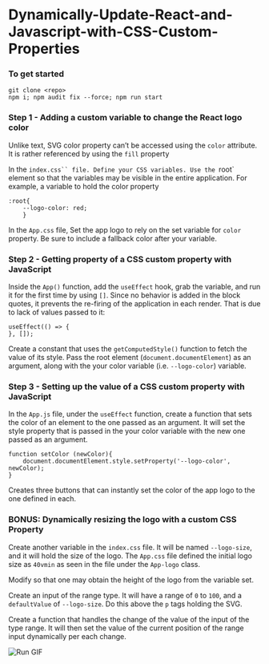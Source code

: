 # Dynamically-Update-React-and-Javascript-with-CSS-Custom-Properties
### To get started
```
git clone <repo>
npm i; npm audit fix --force; npm run start
```
### Step 1 - Adding a custom variable to change the React logo color
Unlike text, SVG color property can’t be accessed using the `color` attribute. It is rather referenced by using the `fill` property


In the `index.css`` file. Define your CSS variables. Use the `root` element so that the variables may be visible in the entire application. For example, a variable to hold the color property
```
:root{
    --logo-color: red;
    }
```

In the `App.css` file, Set the app logo to rely on the set variable for `color` property. Be sure to include a fallback color after your variable.

### Step 2 - Getting property of a CSS custom property with JavaScript
Inside the `App()` function, add the `useEffect` hook, grab the variable, and run it for the first time by using `[]`. Since no behavior is added in the block quotes, it prevents the re-firing of the application in each render. That is due to lack of values passed to it:

```
useEffect(() => {
}, []);
```

Create a constant that uses the `getComputedStyle()` function to fetch the value of its style.
Pass the root element (`document.documentElement`) as an argument, along with the your color variable (i.e. `--logo-color`) variable.

### Step 3 - Setting up the value of a CSS custom property with JavaScript

In the `App.js` file, under the `useEffect` function, create a function that sets the color of an element to the one passed as an argument. It will set the style property that is passed in the your color variable with the new one passed as an argument.

```
function setColor (newColor){
    document.documentElement.style.setProperty('--logo-color', newColor);
}
```
Creates three buttons that can instantly set the color of the app logo to the one defined in each.

### BONUS: Dynamically resizing the logo with a custom CSS Property
Create another variable in the `index.css` file. It will be named `--logo-size`, and it will hold the size of the logo. The `App.css` file defined the initial logo size as `40vmin` as seen in the file under the `App-logo` class.

Modify so that one may obtain the height of the logo from the variable set.

Create an input of the range type. It will have a range of `0` to `100`, and a `defaultValue` of `--logo-size`. Do this above the `p` tags holding the SVG.

Create a function that handles the change of the value of the input of the type range. It will then set the value of the current position of the range input dynamically per each change.


![Run GIF](run-app.gif "Run GIF")

